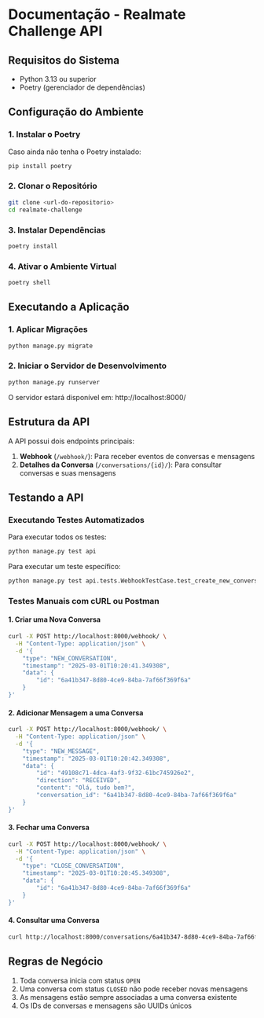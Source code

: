 # Documentação - Realmate Challenge API

## Requisitos do Sistema

- Python 3.13 ou superior
- Poetry (gerenciador de dependências)

## Configuração do Ambiente

### 1. Instalar o Poetry

Caso ainda não tenha o Poetry instalado:

```bash
pip install poetry
```

### 2. Clonar o Repositório

```bash
git clone <url-do-repositorio>
cd realmate-challenge
```

### 3. Instalar Dependências

```bash
poetry install
```

### 4. Ativar o Ambiente Virtual

```bash
poetry shell
```

## Executando a Aplicação

### 1. Aplicar Migrações

```bash
python manage.py migrate
```

### 2. Iniciar o Servidor de Desenvolvimento

```bash
python manage.py runserver
```

O servidor estará disponível em: http://localhost:8000/

## Estrutura da API

A API possui dois endpoints principais:

1. **Webhook** (`/webhook/`): Para receber eventos de conversas e mensagens
2. **Detalhes da Conversa** (`/conversations/{id}/`): Para consultar conversas e suas mensagens

## Testando a API

### Executando Testes Automatizados

Para executar todos os testes:

```bash
python manage.py test api
```

Para executar um teste específico:

```bash
python manage.py test api.tests.WebhookTestCase.test_create_new_conversation
```

### Testes Manuais com cURL ou Postman

#### 1. Criar uma Nova Conversa

```bash
curl -X POST http://localhost:8000/webhook/ \
  -H "Content-Type: application/json" \
  -d '{
    "type": "NEW_CONVERSATION",
    "timestamp": "2025-03-01T10:20:41.349308",
    "data": {
        "id": "6a41b347-8d80-4ce9-84ba-7af66f369f6a"
    }
}'
```

#### 2. Adicionar Mensagem a uma Conversa

```bash
curl -X POST http://localhost:8000/webhook/ \
  -H "Content-Type: application/json" \
  -d '{
    "type": "NEW_MESSAGE",
    "timestamp": "2025-03-01T10:20:42.349308",
    "data": {
        "id": "49108c71-4dca-4af3-9f32-61bc745926e2",
        "direction": "RECEIVED",
        "content": "Olá, tudo bem?",
        "conversation_id": "6a41b347-8d80-4ce9-84ba-7af66f369f6a"
    }
}'
```

#### 3. Fechar uma Conversa

```bash
curl -X POST http://localhost:8000/webhook/ \
  -H "Content-Type: application/json" \
  -d '{
    "type": "CLOSE_CONVERSATION",
    "timestamp": "2025-03-01T10:20:45.349308",
    "data": {
        "id": "6a41b347-8d80-4ce9-84ba-7af66f369f6a"
    }
}'
```

#### 4. Consultar uma Conversa

```bash
curl http://localhost:8000/conversations/6a41b347-8d80-4ce9-84ba-7af66f369f6a/
```

## Regras de Negócio

1. Toda conversa inicia com status `OPEN`
2. Uma conversa com status `CLOSED` não pode receber novas mensagens
3. As mensagens estão sempre associadas a uma conversa existente
4. Os IDs de conversas e mensagens são UUIDs únicos